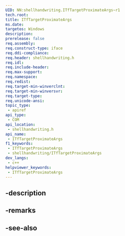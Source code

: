 ```yaml
---
UID: NN:shellhandwriting.ITfTargetProximateArgs~r1
tech.root: 
title: ITfTargetProximateArgs
ms.date: 
targetos: Windows
description: 
prerelease: false
req.assembly: 
req.construct-type: iface
req.ddi-compliance: 
req.header: shellhandwriting.h
req.idl: 
req.include-header: 
req.max-support: 
req.namespace: 
req.redist: 
req.target-min-winverclnt: 
req.target-min-winversvr: 
req.target-type: 
req.unicode-ansi: 
topic_type:
 - apiref
api_type:
 - COM
api_location:
 - shellhandwriting.h
api_name:
 - ITfTargetProximateArgs
f1_keywords:
 - ITfTargetProximateArgs
 - shellhandwriting/ITfTargetProximateArgs
dev_langs:
 - c++
helpviewer_keywords:
 - ITfTargetProximateArgs
---
```


## -description

## -remarks

## -see-also

